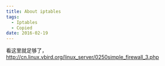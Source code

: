 ```yaml
---
title: About iptables
tags:
  - Iptables
  - Copied
date: 2016-02-19
---
```


看这里就足够了，http://cn.linux.vbird.org/linux_server/0250simple_firewall_3.php